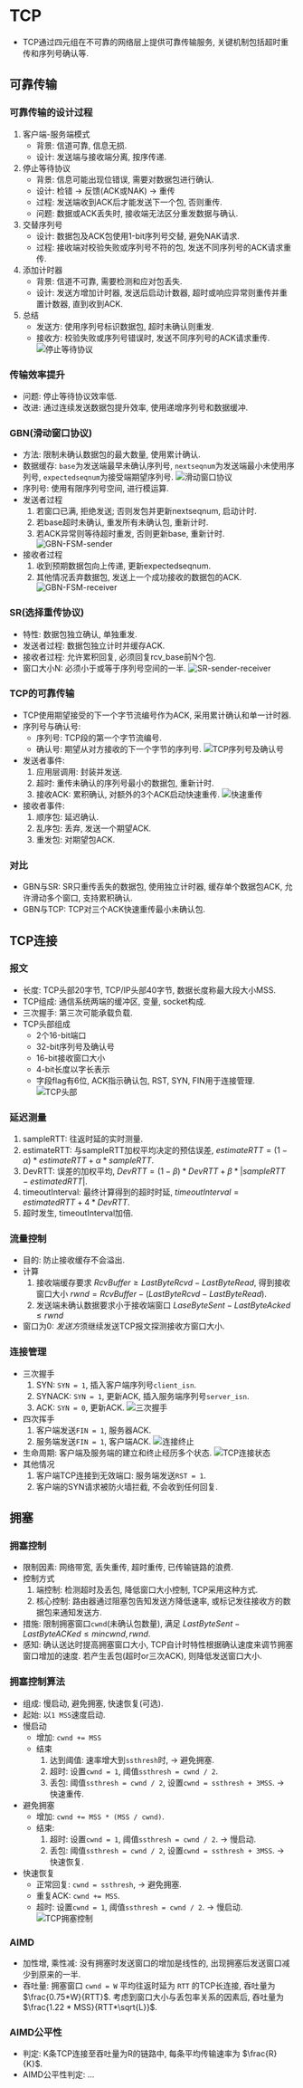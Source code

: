 # TCP
   - TCP通过四元组在不可靠的网络层上提供可靠传输服务, 关键机制包括超时重传和序列号确认等.

## 可靠传输

### 可靠传输的设计过程
   1. 客户端-服务端模式
      - 背景: 信道可靠, 信息无损.
      - 设计: 发送端与接收端分离, 按序传递.
   2. 停止等待协议
      - 背景: 信息可能出现位错误, 需要对数据包进行确认.
      - 设计: 检错 -> 反馈(ACK或NAK) -> 重传
      - 过程: 发送端收到ACK后才能发送下一个包, 否则重传.
      - 问题: 数据或ACK丢失时, 接收端无法区分重发数据与确认.
   3. 交替序列号
      - 设计: 数据包及ACK包使用1-bit序列号交替, 避免NAK请求.
      - 过程: 接收端对校验失败或序列号不符的包, 发送不同序列号的ACK请求重传.
   4. 添加计时器
      - 背景: 信道不可靠, 需要检测和应对包丢失.
      - 设计: 发送方增加计时器, 发送后启动计数器, 超时或响应异常则重传并重置计数器, 直到收到ACK.
   5. 总结
      - 发送方: 使用序列号标识数据包, 超时未确认则重发.
      - 接收方: 校验失败或序列号错误时, 发送不同序列号的ACK请求重传.
   ![停止等待协议](pic/stop-and-wait-protocol.png)

### 传输效率提升
   - 问题: 停止等待协议效率低.
   - 改进: 通过连续发送数据包提升效率, 使用递增序列号和数据缓冲.

### GBN(滑动窗口协议)
   - 方法: 限制未确认数据包的最大数量, 使用累计确认.
   - 数据缓存: `base`为发送端最早未确认序列号, `nextseqnum`为发送端最小未使用序列号, `expectedseqnum`为接受端期望序列号.
   ![滑动窗口协议](pic/GBN-sender-view.png)
   - 序列号: 使用有限序列号空间, 进行模运算.
   - 发送者过程
      1. 若窗口已满, 拒绝发送; 否则发包并更新nextseqnum, 启动计时.
      2. 若base超时未确认, 重发所有未确认包, 重新计时.
      3. 若ACK异常则等待超时重发, 否则更新base, 重新计时.
   ![GBN-FSM-sender](pic/GBN-FSM-sender.png)
   - 接收者过程
      1. 收到预期数据包向上传递, 更新expectedseqnum.
      2. 其他情况丢弃数据包, 发送上一个成功接收的数据包的ACK.
   ![GBN-FSM-receiver](pic/GBN-FSM-receiver.png)

### SR(选择重传协议)
   - 特性: 数据包独立确认, 单独重发.
   - 发送者过程: 数据包独立计时并缓存ACK.
   - 接收者过程: 允许累积回复, 必须回复rcv_base前N个包.
   - 窗口大小N: 必须小于或等于序列号空间的一半.
   ![SR-sender-receiver](pic/SR-sender-receiver.png)

### TCP的可靠传输
   - TCP使用期望接受的下一个字节流编号作为ACK, 采用累计确认和单一计时器.
   - 序列号与确认号:
      - 序列号: TCP段的第一个字节流编号.
      - 确认号: 期望从对方接收的下一个字节的序列号.
      ![TCP序列号及确认号](pic/TCP-sequence-acknowledge.png)
   - 发送者事件:
      1. 应用层调用: 封装并发送.
      2. 超时: 重传未确认的序列号最小的数据包, 重新计时.
      3. 接收ACK: 累积确认, 对额外的3个ACK启动快速重传.
      ![快速重传](pic/TCP-fast-retransmit.png)
   - 接收者事件:
      1. 顺序包: 延迟确认.
      1. 乱序包: 丢弃, 发送一个期望ACK.
      2. 重发包: 对期望包ACK.

### 对比
   - GBN与SR: SR只重传丢失的数据包, 使用独立计时器, 缓存单个数据包ACK, 允许滑动多个窗口, 支持累积确认.
   - GBN与TCP: TCP对三个ACK快速重传最小未确认包.

## TCP连接

### 报文
   - 长度: TCP头部20字节, TCP/IP头部40字节, 数据长度称最大段大小MSS.
   - TCP组成: 通信系统两端的缓冲区, 变量, socket构成.
   - 三次握手: 第三次可能承载负载.
   - TCP头部组成
      - 2个16-bit端口
      - 32-bit序列号及确认号
      - 16-bit接收窗口大小
      - 4-bit长度以字长表示
      - 字段flag有6位, ACK指示确认包, RST, SYN, FIN用于连接管理.
      ![TCP头部](pic/TCP-header.png)

### 延迟测量
   1. sampleRTT: 往返时延的实时测量.
   2. estimateRTT: 与sampleRTT加权平均决定的预估误差, $estimateRTT = (1 - \alpha) * estimateRTT + \alpha * sampleRTT$.
   3. DevRTT: 误差的加权平均, $DevRTT = (1 - \beta) * DevRTT + \beta * |sampleRTT - estimatedRTT|$.
   4. timeoutInterval: 最终计算得到的超时时延, $timeoutInterval = estimatedRTT + 4 * DevRTT$.
   5. 超时发生, timeoutInterval加倍.

### 流量控制
   - 目的: 防止接收缓存不会溢出.
   - 计算
      1. 接收端缓存要求 $RcvBuffer \geq LastByteRcvd - LastByteRead$, 得到接收窗口大小 $rwnd = RcvBuffer - (LastByteRcvd - LastByteRead)$.
      2. 发送端未确认数据要求小于接收端窗口 $LaseByteSent - LastByteAcked \leq rwnd$
   - 窗口为0: *发送方*须继续发送TCP报文探测接收方窗口大小.

### 连接管理
   - 三次握手
      1. SYN: `SYN = 1`, 插入客户端序列号`client_isn`.
      2. SYNACK: `SYN = 1`, 更新ACK, 插入服务端序列号`server_isn`.
      3. ACK: `SYN = 0`, 更新ACK.
   ![三次握手](pic/TCP-3-handshake.png)
   - 四次挥手
      1. 客户端发送`FIN = 1`, 服务器ACK.
      2. 服务端发送`FIN = 1`, 客户端ACK.
   ![连接终止](pic/TCP-FIN.png)
   - 生命周期: 客户端及服务端的建立和终止经历多个状态.
   ![TCP连接状态](pic/TCP-connect-state.png)
   - 其他情况
      1. 客户端TCP连接到无效端口: 服务端发送`RST = 1`.
      2. 客户端的SYN请求被防火墙拦截, 不会收到任何回复.

## 拥塞

### 拥塞控制
   - 限制因素: 网络带宽, 丢失重传, 超时重传, 已传输链路的浪费.
   - 控制方式
      1. 端控制: 检测超时及丢包, 降低窗口大小控制, TCP采用这种方式.
      2. 核心控制: 路由器通过阻塞包告知发送方降低速率, 或标记发往接收方的数据包来通知发送方.
   - 措施: 限制拥塞窗口`cwnd`(未确认包数量), 满足 $LastByteSent - LastByteACKed \leq min{cwnd, rwnd}$.
   - 感知: 确认送达时提高拥塞窗口大小, TCP自计时特性根据确认速度来调节拥塞窗口增加的速度. 若产生丢包(超时or三次ACK), 则降低发送窗口大小.

### 拥塞控制算法
   - 组成: 慢启动, 避免拥塞, 快速恢复(可选).
   - 起始: 以`1 MSS`速度启动.
   - 慢启动
      - 增加: `cwnd += MSS`
      - 结束
         1. 达到阈值: 速率增大到`ssthresh`时, -> 避免拥塞.
         2. 超时: 设置`cwnd = 1`, 阈值`ssthresh = cwnd / 2`.
         3. 丢包: 阈值`ssthresh = cwnd / 2`, 设置`cwnd = ssthresh + 3MSS`. -> 快速重传.
   - 避免拥塞
      - 增加: `cwnd += MSS * (MSS / cwnd)`.
      - 结束:
         1. 超时: 设置`cwnd = 1`, 阈值`ssthresh = cwnd / 2`. -> 慢启动.
         2. 丢包: 阈值`ssthresh = cwnd / 2`, 设置`cwnd = ssthresh + 3MSS`. -> 快速恢复.
   - 快速恢复
      - 正常回复: `cwnd = ssthresh`, -> 避免拥塞.
      - 重复ACK: `cwnd += MSS`.
      - 超时: 设置`cwnd = 1`, 阈值`ssthresh = cwnd / 2`. -> 慢启动.
   ![TCP拥塞控制](pic/TCP-congestion-control.png)

### AIMD
   - 加性增, 乘性减: 没有拥塞时发送窗口的增加是线性的, 出现拥塞后发送窗口减少到原来的一半.
   - 吞吐量: 拥塞窗口 `cwnd = W` 平均往返时延为 `RTT` 的TCP长连接, 吞吐量为 $\frac{0.75*W}{RTT}$. 考虑到窗口大小与丢包率关系的因素后, 吞吐量为 $\frac{1.22 * MSS}{RTT*\sqrt{L}}$.

### AIMD公平性
   - 判定: K条TCP连接至吞吐量为R的链路中, 每条平均传输速率为 $\frac{R}{K}$.
   - AIMD公平性判定: ...